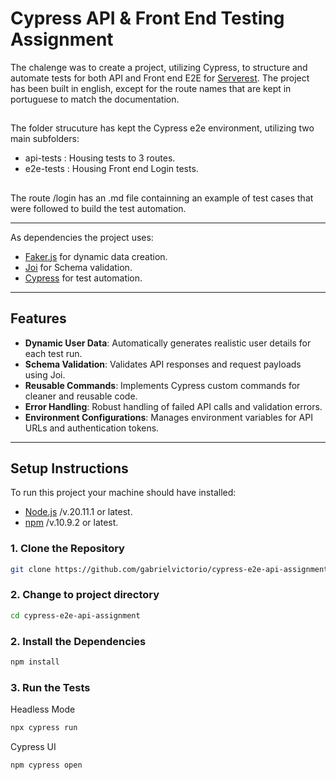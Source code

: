 # Cypress API & Front End Testing Assignment

The chalenge was to create a project, utilizing Cypress, to structure and automate tests for both API and Front end E2E for [Serverest](https://github.com/ServeRest/ServeRest).
The project has been built in english, except for the route names that are kept in portuguese to match the documentation. 

##

The folder strucuture has kept the Cypress e2e environment, utilizing two main subfolders:
- api-tests : Housing tests to 3 routes.
- e2e-tests : Housing Front end Login tests.

##
The route /login has an .md file containning an example of test cases that were followed to build the test automation.  

---

As dependencies the project uses:
- [Faker.js](https://fakerjs.dev/) for dynamic data creation.
- [Joi](https://joi.dev/) for Schema validation.
- [Cypress](https://docs.cypress.io/app/get-started/why-cypress)  for test automation.

---
## Features

- **Dynamic User Data**: Automatically generates realistic user details for each test run.
- **Schema Validation**: Validates API responses and request payloads using Joi.
- **Reusable Commands**: Implements Cypress custom commands for cleaner and reusable code.
- **Error Handling**: Robust handling of failed API calls and validation errors.
- **Environment Configurations**: Manages environment variables for API URLs and authentication tokens.

---

## Setup Instructions

To run this project your machine should have installed:
- [Node.js](https://nodejs.org/en) /v.20.11.1 or latest.
- [npm](https://docs.npmjs.com/downloading-and-installing-node-js-and-npm) /v.10.9.2 or latest.

### 1. Clone the Repository
```bash
git clone https://github.com/gabrielvictorio/cypress-e2e-api-assignment.git
````
### 2. Change to project directory
```bash
cd cypress-e2e-api-assignment
```
### 2. Install the Dependencies
```bash
npm install
```
### 3. Run the Tests
Headless Mode
```bash
npx cypress run
```
Cypress UI
```bash
npm cypress open
```